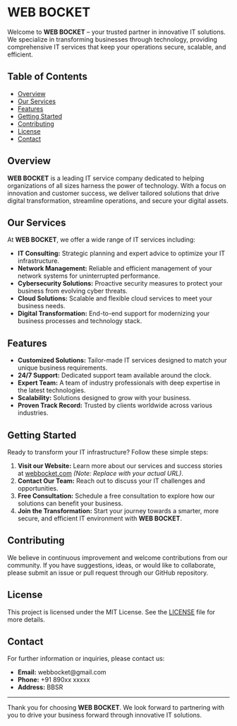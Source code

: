 # WEB BOCKET

Welcome to **WEB BOCKET** – your trusted partner in innovative IT solutions. We specialize in transforming businesses through technology, providing comprehensive IT services that keep your operations secure, scalable, and efficient.

## Table of Contents

- [Overview](#overview)
- [Our Services](#our-services)
- [Features](#features)
- [Getting Started](#getting-started)
- [Contributing](#contributing)
- [License](#license)
- [Contact](#contact)

## Overview

**WEB BOCKET** is a leading IT service company dedicated to helping organizations of all sizes harness the power of technology. With a focus on innovation and customer success, we deliver tailored solutions that drive digital transformation, streamline operations, and secure your digital assets.

## Our Services

At **WEB BOCKET**, we offer a wide range of IT services including:

- **IT Consulting:** Strategic planning and expert advice to optimize your IT infrastructure.
- **Network Management:** Reliable and efficient management of your network systems for uninterrupted performance.
- **Cybersecurity Solutions:** Proactive security measures to protect your business from evolving cyber threats.
- **Cloud Solutions:** Scalable and flexible cloud services to meet your business needs.
- **Digital Transformation:** End-to-end support for modernizing your business processes and technology stack.

## Features

- **Customized Solutions:** Tailor-made IT services designed to match your unique business requirements.
- **24/7 Support:** Dedicated support team available around the clock.
- **Expert Team:** A team of industry professionals with deep expertise in the latest technologies.
- **Scalability:** Solutions designed to grow with your business.
- **Proven Track Record:** Trusted by clients worldwide across various industries.

## Getting Started

Ready to transform your IT infrastructure? Follow these simple steps:

1. **Visit our Website:** Learn more about our services and success stories at [webbocket.com](https://webbocket.com) *(Note: Replace with your actual URL)*.
2. **Contact Our Team:** Reach out to discuss your IT challenges and opportunities.
3. **Free Consultation:** Schedule a free consultation to explore how our solutions can benefit your business.
4. **Join the Transformation:** Start your journey towards a smarter, more secure, and efficient IT environment with **WEB BOCKET**.

## Contributing

We believe in continuous improvement and welcome contributions from our community. If you have suggestions, ideas, or would like to collaborate, please submit an issue or pull request through our GitHub repository.

## License

This project is licensed under the MIT License. See the [LICENSE](LICENSE) file for more details.

## Contact

For further information or inquiries, please contact us:

- **Email:** webbocket\@gmail.com
- **Phone:** +91 890xx xxxxx
- **Address:** BBSR

---

Thank you for choosing **WEB BOCKET**. We look forward to partnering with you to drive your business forward through innovative IT solutions.
